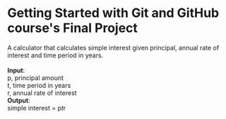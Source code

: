 # Getting Started with Git and GitHub course's Final Project
A calculator that calculates simple interest given principal, annual rate of interest and time period in years.<br><br>
**Input**:<br>
   p, principal amount<br>
   t, time period in years<br>
   r, annual rate of interest<br>
**Output**:<br>
   simple interest = p*t*r
